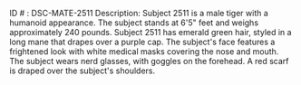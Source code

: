 ID # : DSC-MATE-2511
Description: Subject 2511 is a male tiger with a humanoid appearance. The subject stands at 6'5" feet and weighs approximately 240 pounds. Subject 2511 has emerald green hair, styled in a long mane that drapes over a purple cap. The subject's face features a frightened look with white medical masks covering the nose and mouth. The subject wears nerd glasses, with goggles on the forehead. A red scarf is draped over the subject's shoulders.